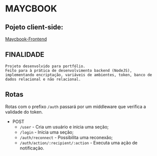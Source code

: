 # MAYCBOOK

## Pojeto client-side:
[Maycbook-Frontend](https://github.com/Maycon-PE/Maycbook-Frontend "Repositório")

## FINALIDADE
	Projeto desenvolvido para portfólio.
	Feito para à prática de desenvolvimento backend (NodeJS), implementando encriptação, variáveis de ambientes, token, banco de dados relacional e não relacional.

## Rotas

Rotas com o prefixo `/auth` passará por um middleware que verifica a validade do token.

- POST	
	- `/user` - Cria um usuário e inicia uma seção;
	- `/login` - Inicia uma seção;
	- `/auth/reconnect` - Possibilita uma reconexão;
	- `/auth/action/:recipient/:action` - Executa uma ação de notificação.
	
